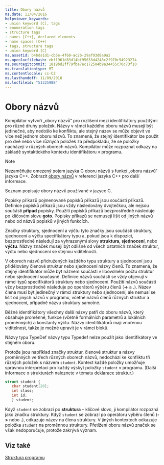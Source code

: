 ```yaml
---
title: Obory názvů
ms.date: 11/04/2016
helpviewer_keywords:
- union keyword [C], tags
- enumeration tags
- structure tags
- names [C++], declared elements
- name spaces [C++]
- tags, structure tags
- union keyword [C]
ms.assetid: b4bda1d1-cb5e-4f60-ac2b-29af93d8a9a2
ms.openlocfilehash: ebf1961d83d14bf95633d4248c2f970c54923274
ms.sourcegitcommit: 1819bd2ff79fba7ec172504b9a34455c70c73f10
ms.translationtype: MT
ms.contentlocale: cs-CZ
ms.lasthandoff: 11/09/2018
ms.locfileid: "51325988"
---
```

# <a name="name-spaces"></a>Obory názvů

Kompilátor vytvoří „obory názvů“ pro rozlišení mezi identifikátory použitými pro různé druhy položek. Názvy v rámci každého oboru názvů musejí být jedinečné, aby nedošlo ke konfliktu, ale stejný název se může objevit ve více než jednom oboru názvů. To znamená, že stejný identifikátor lze použít pro dvě nebo více různých položek za předpokladu, že se položky nacházejí v různých oborech názvů. Kompilátor může rozpoznat odkazy na základě syntaktického kontextu identifikátoru v programu.

> [!NOTE]
> Nezaměňujte omezený pojem jazyka C oboru názvů s funkcí „oboru názvů“ jazyka C++. Zobrazit [obory názvů](../cpp/namespaces-cpp.md) v referenci jazyka C++ pro další informace.

Seznam popisuje obory názvů používané v jazyce C.

Popisky příkazů pojmenované popisků příkazů jsou součástí příkazů. Definice popisků příkazů jsou vždy následovány dvojtečkou, ale nejsou součástí **případ** popisky. Použití popisků příkazů bezprostředně následuje po klíčovém slovu **goto**. Popisky příkazů se nemusejí lišit od jiných názvů nebo od názvů popisků v jiných funkcích.

Značky struktury, sjednocení a výčtu tyto značky jsou součástí struktury, sjednocení a výčtu specifikátory typu a, pokud jsou k dispozici, bezprostředně následují za vyhrazenými slovy **struktura**, **sjednocení**, nebo **výčtu**. Názvy značek musejí být odlišné od všech ostatních značek struktur, výčtu nebo sjednocení se stejnou viditelností.

V oborech názvů přidružených každého typu struktury a sjednocení jsou přidělovány členové struktur nebo sjednocení názvy členů. To znamená, že stejný identifikátor může být názvem součásti v libovolném počtu struktur nebo sjednocení současně. Definice názvů součástí se vždy objevují v rámci typů specifikátorů struktury nebo sjednocení. Použití názvů součásti vždy bezprostředně následuje po operátorů výběru členů (**->** a **.**). Název člena musí být jedinečný v rámci struktury nebo sjednocení, ale nemusí se lišit od jiných názvů v programu, včetně názvů členů různých struktur a sjednocení, případně názvu struktury samotné.

Běžné identifikátory všechny další názvy patří do oboru názvů, který obsahuje proměnné, funkce (včetně formálních parametrů a lokálních proměnných) a konstanty výčtu. Názvy identifikátorů mají vnořenou viditelnost, takže je možné upravit je v rámci bloků.

Názvy typu TypeDef názvy typu Typedef nelze použít jako identifikátory ve stejném oboru.

Protože jsou například značky struktur, členové struktur a názvy proměnných ve třech různých oborech názvů, nedochází ke konfliktu tří různých položek s názvem `student`. Kontext každé položky umožňuje správnou interpretaci pro každý výskyt položky `student` v programu. (Další informace o strukturách naleznete v tématu [deklarace struktur](../c-language/structure-declarations.md).)

```C
struct student {
   char student[20];
   int class;
   int id;
   } student;
```

Když `student` se zobrazí po **struktura** – klíčové slovo, ji kompilátor rozpozná jako značku struktury. Když `student` se zobrazí po operátoru výběru členů (**->** nebo **.**), odkazuje název na člena struktury. V jiných kontextech odkazuje položka `student` na proměnnou struktury. Přetížení oboru názvů značek se však nedoporučuje, protože zakrývá význam.

## <a name="see-also"></a>Viz také

[Struktura programu](../c-language/program-structure.md)
